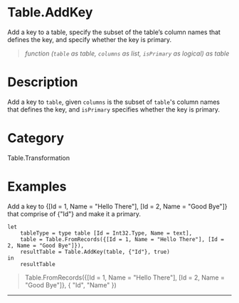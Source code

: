 ﻿# Table.AddKey
Add a key to a table, specify the subset of the table’s column names that defines the key, and specify whether the key is primary.
> _function (<code>table</code> as table, <code>columns</code> as list, <code>isPrimary</code> as logical) as table_
# Description 
Add a key to <code>table</code>, given <code>columns</code> is the subset of <code>table</code>'s column names that defines the key, and <code>isPrimary</code> specifies whether the key is primary.
# Category 
Table.Transformation
# Examples 
Add a key to {[Id = 1, Name = "Hello There"], [Id = 2, Name = "Good Bye"]} that comprise of {"Id"} and make it a primary.
```
let
    tableType = type table [Id = Int32.Type, Name = text],
    table = Table.FromRecords({[Id = 1, Name = "Hello There"], [Id = 2, Name = "Good Bye"]}),
    resultTable = Table.AddKey(table, {"Id"}, true)
in
    resultTable
```
> Table.FromRecords({[Id = 1, Name = "Hello There"], [Id = 2, Name = "Good Bye"]}, {
    "Id",
    "Name"
})
***
